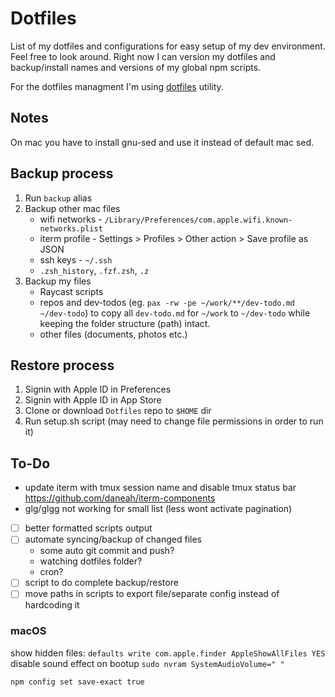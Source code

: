 # Dotfiles

List of my dotfiles and configurations for easy setup of my dev environment. Feel free to look around. Right now I can version my dotfiles and backup/install names and versions of my global npm scripts.

For the dotfiles managment I'm using [dotfiles](https://github.com/jbernard/dotfiles) utility.

## Notes

On mac you have to install gnu-sed and use it instead of default mac sed.

## Backup process

1. Run `backup` alias
2. Backup other mac files
   - wifi networks - `/Library/Preferences/com.apple.wifi.known-networks.plist`
   - iterm profile - Settings > Profiles > Other action > Save profile as JSON
   - ssh keys - `~/.ssh`
   - `.zsh_history`, `.fzf.zsh`, `.z`
3. Backup my files
   - Raycast scripts
   - repos and dev-todos (eg. `pax -rw -pe ~/work/**/dev-todo.md ~/dev-todo`) to copy all `dev-todo.md` for `~/work` to `~/dev-todo` while keeping the folder structure (path) intact.
   - other files (documents, photos etc.)

## Restore process

1. Signin with Apple ID in Preferences
2. Signin with Apple ID in App Store
3. Clone or download `Dotfiles` repo to `$HOME` dir
4. Run setup.sh script (may need to change file permissions in order to run it)

## To-Do
- update iterm with tmux session name and disable tmux status bar https://github.com/daneah/iterm-components
- glg/glgg not working for small list (less wont activate pagination)
- [ ] better formatted scripts output
- [ ] automate syncing/backup of changed files
  - some auto git commit and push?
  - watching dotfiles folder?
  - cron?
- [ ] script to do complete backup/restore
- [ ] move paths in scripts to export file/separate config instead of hardcoding it

### macOS
show hidden files: `defaults write com.apple.finder AppleShowAllFiles YES`
disable sound effect on bootup `sudo nvram SystemAudioVolume=" "`

`npm config set save-exact true`
